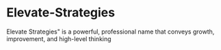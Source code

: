# Elevate-Strategies
Elevate Strategies" is a powerful, professional name that conveys growth, improvement, and high-level thinking
